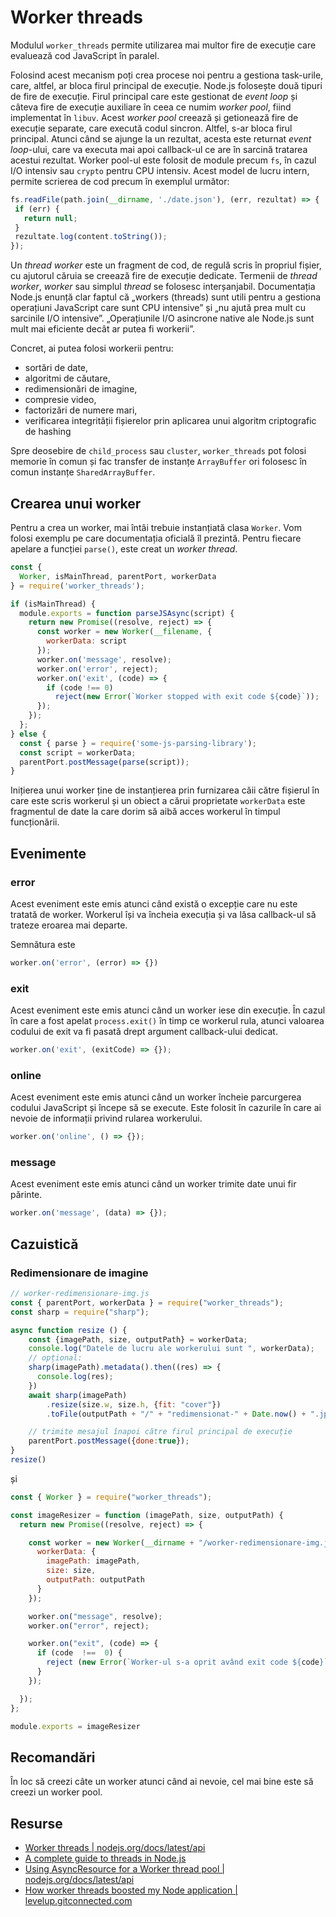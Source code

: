 # Worker threads

Modulul `worker_threads` permite utilizarea mai multor fire de execuție care evaluează cod JavaScript în paralel.

Folosind acest mecanism poți crea procese noi pentru a gestiona task-urile, care, altfel, ar bloca firul principal de execuție. Node.js folosește două tipuri de fire de execuție. Firul principal care este gestionat de *event loop* și câteva fire de execuție auxiliare în ceea ce numim *worker pool*, fiind implementat în `libuv`. Acest *worker pool* creează și getionează fire de execuție separate, care execută codul sincron. Altfel, s-ar bloca firul principal. Atunci când se ajunge la un rezultat, acesta este returnat *event loop*-ului, care va executa mai apoi callback-ul ce are în sarcină tratarea acestui rezultat. Worker pool-ul este folosit de module precum `fs`, în cazul I/O intensiv sau `crypto` pentru CPU intensiv. Acest model de lucru intern, permite scrierea de cod precum în exemplul următor:

```javascript
fs.readFile(path.join(__dirname, './date.json'), (err, rezultat) => {
 if (err) {
   return null;
 }
 rezultate.log(content.toString());
});
```

Un *thread worker* este un fragment de cod, de regulă scris în propriul fișier, cu ajutorul căruia se creează fire de execuție dedicate. Termenii de *thread worker*, *worker* sau simplul *thread* se folosesc interșanjabil. Documentația Node.js enunță clar faptul că „workers (threads) sunt utili pentru a gestiona operațiuni JavaScript care sunt CPU intensive” și „nu ajută prea mult cu sarcinile I/O intensive”. „Operațiunile I/O asincrone native ale Node.js sunt mult mai eficiente decât ar putea fi workerii”.

Concret, ai putea folosi workerii pentru:

- sortări de date,
- algoritmi de căutare,
- redimensionări de imagine,
- compresie video,
- factorizări de numere mari,
- verificarea integrității fișierelor prin aplicarea unui algoritm criptografic de hashing

Spre deosebire de `child_process` sau `cluster`, `worker_threads` pot folosi memorie în comun și fac transfer de instanțe `ArrayBuffer` ori folosesc în comun instanțe `SharedArrayBuffer`.

## Crearea unui worker

Pentru a crea un worker, mai întâi trebuie instanțiată clasa `Worker`. Vom folosi exemplu pe care documentația oficială îl prezintă. Pentru fiecare apelare a funcției `parse()`, este creat un *worker thread*.

```javascript
const {
  Worker, isMainThread, parentPort, workerData
} = require('worker_threads');

if (isMainThread) {
  module.exports = function parseJSAsync(script) {
    return new Promise((resolve, reject) => {
      const worker = new Worker(__filename, {
        workerData: script
      });
      worker.on('message', resolve);
      worker.on('error', reject);
      worker.on('exit', (code) => {
        if (code !== 0)
          reject(new Error(`Worker stopped with exit code ${code}`));
      });
    });
  };
} else {
  const { parse } = require('some-js-parsing-library');
  const script = workerData;
  parentPort.postMessage(parse(script));
}
```

Inițierea unui worker ține de instanțierea prin furnizarea căii către fișierul în care este scris workerul și un obiect a cărui proprietate `workerData` este fragmentul de date la care dorim să aibă acces workerul în timpul funcționării.

## Evenimente

### error

Acest eveniment este emis atunci când există o excepție care nu este tratată de worker. Workerul își va încheia execuția și va lăsa callback-ul să trateze eroarea mai departe.

Semnătura este

```javascript
worker.on('error', (error) => {})
```

### exit

Acest eveniment este emis atunci când un worker iese din execuție. În cazul în care a fost apelat `process.exit()` în timp ce workerul rula, atunci valoarea codului de exit va fi pasată drept argument callback-ului dedicat.

```javascript
worker.on('exit', (exitCode) => {});
```

### online

Acest eveniment este emis atunci când un worker încheie parcurgerea codului JavaScript și începe să se execute. Este folosit în cazurile în care ai nevoie de informații privind rularea workerului.

```javascript
worker.on('online', () => {});
```

### message

Acest eveniment este emis atunci când un worker trimite date unui fir părinte.

```javascript
worker.on('message', (data) => {});
```

## Cazuistică

### Redimensionare de imagine

```javascript
// worker-redimensionare-img.js
const { parentPort, workerData } = require("worker_threads");
const sharp = require("sharp");

async function resize () {
    const {imagePath, size, outputPath} = workerData;
    console.log("Datele de lucru ale workerului sunt ", workerData);
    // opțional:
    sharp(imagePath).metadata().then((res) => {
      console.log(res);
    })
    await sharp(imagePath)
        .resize(size.w, size.h, {fit: "cover"})
        .toFile(outputPath + "/" + "redimensionat-" + Date.now() + ".jpg");

    // trimite mesajul înapoi către firul principal de execuție
    parentPort.postMessage({done:true});
}
resize()
```

și

```javascript
const { Worker } = require("worker_threads");

const imageResizer = function (imagePath, size, outputPath) {
  return new Promise((resolve, reject) => {

    const worker = new Worker(__dirname + "/worker-redimensionare-img.js", {
      workerData: {
        imagePath: imagePath,
        size: size,
        outputPath: outputPath
      }
    });

    worker.on("message", resolve);
    worker.on("error", reject);

    worker.on("exit", (code) => {
      if (code  !==  0) {
        reject (new Error(`Worker-ul s-a oprit având exit code ${code}`));
      }
    });

  });
};

module.exports = imageResizer
```

## Recomandări

În loc să creezi câte un worker atunci când ai nevoie, cel mai bine este să creezi un worker pool.

## Resurse

- [Worker threads | nodejs.org/docs/latest/api](https://nodejs.org/docs/latest/api/worker_threads.html)
- [A complete guide to threads in Node.js](https://blog.logrocket.com/a-complete-guide-to-threads-in-node-js-4fa3898fe74f/)
- [Using AsyncResource for a Worker thread pool | nodejs.org/docs/latest/api](https://nodejs.org/docs/latest/api/async_hooks.html#async-resource-worker-pool)
- [How worker threads boosted my Node application | levelup.gitconnected.com](https://levelup.gitconnected.com/how-worker-threads-boosted-my-node-application-9ff23abb8927)
